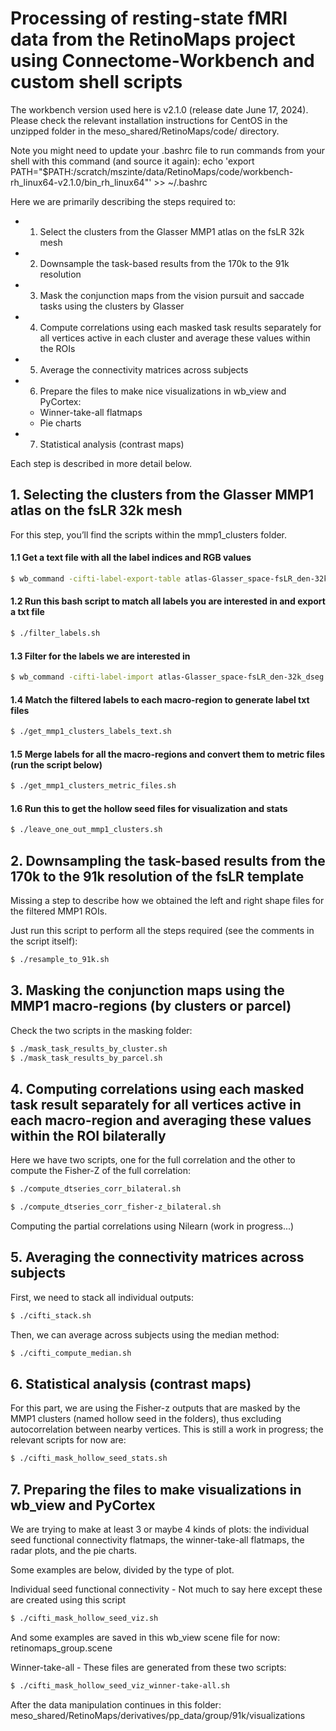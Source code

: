 # Processing of resting-state fMRI data from the RetinoMaps project using Connectome-Workbench and custom shell scripts

The workbench version used here is v2.1.0 (release date June 17, 2024). Please check the relevant installation instructions for CentOS in the unzipped folder in the meso_shared/RetinoMaps/code/ directory. 

Note you might need to update your .bashrc file to run commands from your shell with this command (and source it again):
echo 'export PATH="$PATH:/scratch/mszinte/data/RetinoMaps/code/workbench-rh_linux64-v2.1.0/bin_rh_linux64"' >> ~/.bashrc

Here we are primarily describing the steps required to:

- 1. Select the clusters from the Glasser MMP1 atlas on the fsLR 32k mesh
- 2. Downsample the task-based results from the 170k to the 91k resolution
- 3. Mask the conjunction maps from the vision pursuit and saccade tasks using the clusters by Glasser
- 4. Compute correlations using each masked task results separately for all vertices active in each cluster and average these values within the ROIs
- 5. Average the connectivity matrices across subjects
- 6. Prepare the files to make nice visualizations in wb_view and PyCortex:
	- Winner-take-all flatmaps
	- Pie charts

- 7. Statistical analysis (contrast maps)

Each step is described in more detail below.

## 1. Selecting the clusters from the Glasser MMP1 atlas on the fsLR 32k mesh

For this step, you’ll find the scripts within the mmp1_clusters folder.

#### 1.1 Get a text file with all the label indices and RGB values
```bash
$ wb_command -cifti-label-export-table atlas-Glasser_space-fsLR_den-32k_dseg.dlabel.nii INDEXMAX Glasser_labels.txt
```
#### 1.2 Run this bash script to match all labels you are interested in and export a txt file
```bash
$ ./filter_labels.sh
```
#### 1.3 Filter for the labels we are interested in
```bash
$ wb_command -cifti-label-import atlas-Glasser_space-fsLR_den-32k_dseg.dlabel.nii Glasser_filtered_labels.txt atlas-Glasser_space-fsLR_den-32k_filtered_ROIs_dseg.dlabel.nii -discard-others;
```
#### 1.4 Match the filtered labels to each macro-region to generate label txt files
```bash
$ ./get_mmp1_clusters_labels_text.sh
```
#### 1.5 Merge labels for all the macro-regions and convert them to metric files (run the script below)
```bash
$ ./get_mmp1_clusters_metric_files.sh
```
#### 1.6 Run this to get the hollow seed files for visualization and stats
```bash
$ ./leave_one_out_mmp1_clusters.sh
```
## 2. Downsampling the task-based results from the 170k to the 91k resolution of the fsLR template

Missing a step to describe how we obtained the left and right shape files for the filtered MMP1 ROIs.

Just run this script to perform all the steps required (see the comments in the script itself):
```bash
$ ./resample_to_91k.sh
```
## 3. Masking the conjunction maps using the MMP1 macro-regions (by clusters or parcel)

Check the two scripts in the masking folder:
```bash
$ ./mask_task_results_by_cluster.sh
$ ./mask_task_results_by_parcel.sh
```
## 4. Computing correlations using each masked task result separately for all vertices active in each macro-region and averaging these values within the ROI bilaterally

Here we have two scripts, one for the full correlation and the other to compute the Fisher-Z of the full correlation:
```bash
$ ./compute_dtseries_corr_bilateral.sh

$ ./compute_dtseries_corr_fisher-z_bilateral.sh
```
Computing the partial correlations using Nilearn (work in progress...)

## 5. Averaging the connectivity matrices across subjects

First, we need to stack all individual outputs:
```bash
$ ./cifti_stack.sh
```
Then, we can average across subjects using the median method:
```bash
$ ./cifti_compute_median.sh
```
## 6. Statistical analysis (contrast maps)

For this part, we are using the Fisher-z outputs that are masked by the MMP1 clusters (named hollow seed in the folders), thus excluding autocorrelation between nearby vertices. This is still a work in progress; the relevant scripts for now are:
```bash
$ ./cifti_mask_hollow_seed_stats.sh
```
## 7. Preparing the files to make visualizations in wb_view and PyCortex

We are trying to make at least 3 or maybe 4 kinds of plots: the individual seed functional connectivity flatmaps, the winner-take-all flatmaps, the radar plots, and the pie charts.

Some examples are below, divided by the type of plot.

Individual seed functional connectivity - Not much to say here except these are created using this script
```bash
$ ./cifti_mask_hollow_seed_viz.sh
```
And some examples are saved in this wb_view scene file for now: retinomaps_group.scene

Winner-take-all - These files are generated from these two scripts:
```bash
$ ./cifti_mask_hollow_seed_viz_winner-take-all.sh
```
After the data manipulation continues in this folder: meso_shared/RetinoMaps/derivatives/pp_data/group/91k/visualizations



